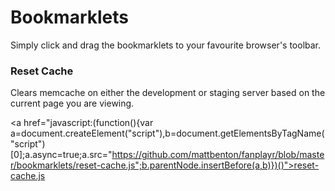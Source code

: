 # Bookmarklets

Simply click and drag the bookmarklets to your favourite browser's toolbar.

### Reset Cache

Clears memcache on either the development or staging server based on the current page you are viewing.

<a href="javascript:(function(){var a=document.createElement("script"),b=document.getElementsByTagName("script")[0];a.async=true;a.src="https://github.com/mattbenton/fanplayr/blob/master/bookmarklets/reset-cache.js";b.parentNode.insertBefore(a,b)})()">reset-cache.js</a>